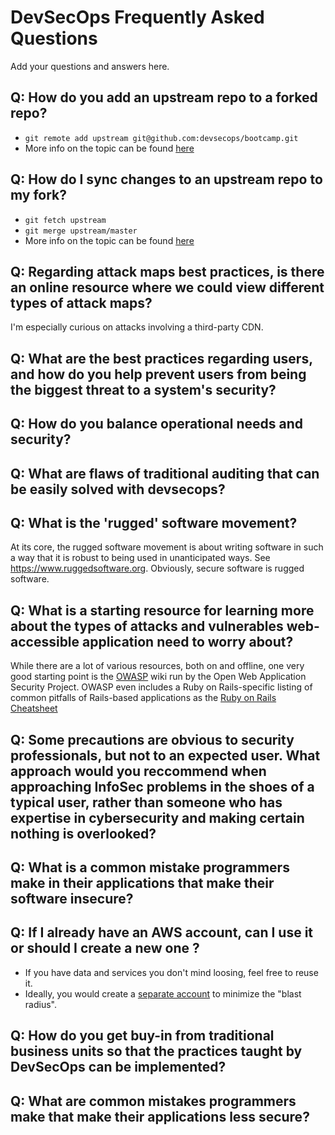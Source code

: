 # DevSecOps Frequently Asked Questions

Add your questions and answers here.

## Q: How do you add an upstream repo to a forked repo?
* `git remote add upstream git@github.com:devsecops/bootcamp.git`
* More info on the topic can be found [here](https://help.github.com/articles/configuring-a-remote-for-a-fork/)

## Q: How do I sync changes to an upstream repo to my fork?
* `git fetch upstream`
* `git merge upstream/master`
* More info on the topic can be found [here](https://help.github.com/articles/syncing-a-fork/)

## Q: Regarding attack maps best practices, is there an online resource where we could view different types of attack maps?  
I'm especially curious on attacks involving a third-party CDN.

## Q: What are the best practices regarding users, and how do you help prevent users from being the biggest threat to a system's security?

## Q: How do you balance operational needs and security?

## Q: What are flaws of traditional auditing that can be easily solved with devsecops?

## Q: What is the 'rugged' software movement?
At its core, the rugged software movement is about writing software in such a way that it is robust to being used in unanticipated ways.  See https://www.ruggedsoftware.org.  Obviously, secure software is rugged software.

## Q: What is a starting resource for learning more about the types of attacks and vulnerables web-accessible application need to worry about?
While there are a lot of various resources, both on and offline, one very good starting point is the [OWASP](https://www.owasp.org) wiki run by the Open Web Application Security Project.
OWASP even includes a Ruby on Rails-specific listing of common pitfalls of Rails-based applications as the [Ruby on Rails Cheatsheet](https://www.owasp.org/index.php/Ruby_on_Rails_Cheatsheet)

## Q: Some precautions are obvious to security professionals, but not to an expected user. What approach would you reccommend when approaching InfoSec problems in the shoes of a typical user, rather than someone who has expertise in cybersecurity and making certain nothing is overlooked?

## Q: What is a common mistake programmers make in their applications that make their software insecure?

## Q: If I already have an AWS account, can I use it or should I create a new one ?
* If you have data and services you don't mind loosing, feel free to reuse it. 
* Ideally, you would create a [separate account](http://docs.aws.amazon.com/awsaccountbilling/latest/aboutv2/con-bill-tasks.html) to minimize the "blast radius".

## Q: How do you get buy-in from traditional business units so that the practices taught by DevSecOps can be implemented?

## Q: What are common mistakes programmers make that make their applications less secure?



